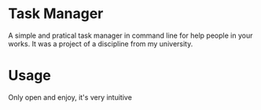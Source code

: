 # Task Manager
A simple and pratical task manager in command line for help people in your works.
It was a project of a discipline from my university.

# Usage

Only open and enjoy, it's very intuitive
